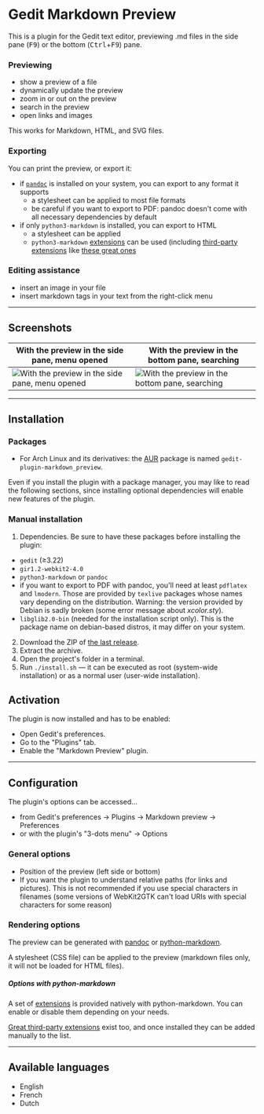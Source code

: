 
# Gedit Markdown Preview

This is a plugin for the Gedit text editor, previewing .md files in the side
pane (<kbd>F9</kbd>) or the bottom (<kbd>Ctrl</kbd>+<kbd>F9</kbd>) pane.

<!-- TODO

https://docs.gtk.org/gtk3/text-widget-overview.html

Pour la release 4.0 :

- à réparer :
	- [ ] `gtk_widget_get_scale_factor` ???
- à changer :
	- [ ] pourquoi un CDATA ?
	- [ ] autoriser la suppression des shortcuts
	- [ ] valeurs par défaut des shortcuts ?
- à terminer :
	- [ ] insert link ?
	- [ ] "remove tags" action
- à faire :
	- [ ] retenir le scroll et le numéro de page à l'échelle de la gedit.view
	- [ ] si le boug scrolle à la fin, reproduire ça au reload
- [ ] numéro de version etc.

Pour la release 5.0 :

- à faire :
	- [ ] essayer de faire de l'auto-scrolling en mode 'whole' en faisant des
	sélecteurs un peu dégueulasses (qui visent les titres ? ou les paragraphes ?
	on peut faire évoluer plus tard certes)
	- [ ] ...
- à terminer :
	- [ ] revealjs
- [ ] numéro de version etc.

---

Pour un moment indéterminé :

- [~] différencier explicitement le chemin d'exécution pour l'ouverture d'un
      fichier (reconnaissance format etc.) d'un reload normal
	- [ ] si un doc est ouvert et que c'est désac et qu'on active, ça ne réagit
	      pas et on ne peut pas recharger
- reveal js https://github.com/jgm/pandoc/wiki/Using-pandoc-to-produce-reveal.js-slides
	- [ ] prefs
		- [ ] rendu fonctionnel
		- [ ] transitions
		- [ ] numéros de pages
		- [ ] paramètres de thème
	- [ ] export
		- [ ] ne pas désactiver l'entrée quand on exporte
		- [ ] rendu fonctionnel
		- [ ] transitions
		- [ ] numéros de pages
		- [ ] paramètres de thème
- [ ] CSS for admonitions (and other default plugins ?)
	- [ ] and pymdown ??
- [ ] bring back the fullscreen, but better

~     TODO -->

### Previewing

- show a preview of a file
- dynamically update the preview
- zoom in or out on the preview
- search in the preview
- open links and images

This works for Markdown, HTML, and SVG files.

### Exporting

You can print the preview, or export it:

- if [`pandoc`](https://pandoc.org/) is installed on your system, you can export to any format it supports
	- a stylesheet can be applied to most file formats
	- be careful if you want to export to PDF: pandoc doesn't come with all necessary dependencies by default
- if only `python3-markdown` is installed, you can export to HTML
	- a stylesheet can be applied
	- `python3-markdown` [extensions](https://python-markdown.github.io/extensions/) can be used (including [third-party extensions](https://github.com/Python-Markdown/markdown/wiki/Third-Party-Extensions) like [these great ones](https://facelessuser.github.io/pymdown-extensions/)

### Editing assistance

- insert an image in your file
- insert markdown tags in your text from the right-click menu
<!--- insert markdown tags in your text with keyboard shortcuts-->

---

## Screenshots

| With the preview in the side pane, menu opened | With the preview in the bottom pane, searching |
|------|------|
| ![With the preview in the side pane, menu opened](https://i.imgur.com/wo2pUrR.png) | ![With the preview in the bottom pane, searching](https://i.imgur.com/NaVogWH.png) |

---

## Installation

### Packages

- For Arch Linux and its derivatives: the [AUR](https://aur.archlinux.org/packages/gedit-plugin-markdown_preview) package is named `gedit-plugin-markdown_preview`.

Even if you install the plugin with a package manager, you may like to read the
following sections, since installing optional dependencies will enable new
features of the plugin.

### Manual installation

1. Dependencies. Be sure to have these packages before installing the plugin:
  - `gedit` (≥3.22)
  - `gir1.2-webkit2-4.0`
  - `python3-markdown` or `pandoc`
  - if you want to export to PDF with pandoc, you'll need at least `pdflatex`
    and `lmodern`. Those are provided by `texlive` packages whose names vary
    depending on the distribution. Warning: the version provided by Debian is
    sadly broken (some error message about *xcolor.sty*).
  - `libglib2.0-bin` (needed for the installation script only). This is the
    package name on debian-based distros, it may differ on your system.
2. Download the ZIP of [the last release](https://github.com/maoschanz/gedit-plugin-markdown_preview/releases).
3. Extract the archive.
4. Open the project's folder in a terminal.
5. Run `./install.sh` — it can be executed as root (system-wide installation) or
   as a normal user (user-wide installation).

## Activation

The plugin is now installed and has to be enabled:

- Open Gedit's preferences.
- Go to the "Plugins" tab.
- Enable the "Markdown Preview" plugin.

---

## Configuration

The plugin's options can be accessed…

- from Gedit's preferences → Plugins → Markdown preview → Preferences
- or with the plugin's "3-dots menu" → Options

### General options

- Position of the preview (left side or bottom)
- If you want the plugin to understand relative paths (for links and pictures). This is not recommended if you use special characters in filenames (some versions of WebKit2GTK can't load URIs with special characters for some reason)

### Rendering options

The preview can be generated with [pandoc](https://pandoc.org/) or
[python-markdown](https://python-markdown.github.io/).

A stylesheet (CSS file) can be applied to the preview (markdown files only, it
will not be loaded for HTML files).

##### Options with python-markdown

A set of [extensions](https://python-markdown.github.io/extensions/) is provided
natively with python-markdown. You can enable or disable them depending on your
needs.

[Great third-party extensions](https://facelessuser.github.io/pymdown-extensions/)
exist too, and once installed they can be added manually to the list.

<!-- ##### Options with pandoc -->

<!-- You can decide to render the file: -->

<!-- - directly as HTML (it may then use the CSS file you set); -->
<!--- or as HTML with the stylesheet and javascript code from _revealjs_, to preview-->
<!--the file as a slideshow, which comes with pre-defined themes and slide-->
<!--transition types. (**WORK IN PROGRESS**);-->
<!--- or following what you write as the "custom" option: be sure to write a full-->
<!--correct command whose output will be HTML code, and press "Remember" to save-->
<!--your custom command. (**WORK IN PROGRESS**)-->

<!-- ### Keyboard shortcuts -->

<!-- Customize keyboard shortcuts to add/remove tags (**WORK IN PROGRESS**) -->

---

## Available languages

- English
- French
- Dutch

